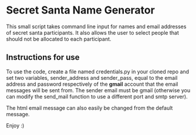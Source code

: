 # Secret Santa Name Generator

This small script takes command line input for names and email addresses of secret santa participants. It also allows the user to select people that should not be allocated to each participant.

## Instructions for use

To use the code, create a file named credentials.py in your cloned repo and set two variables, sender_address and sender_pass, equal to the email address and password respectively of the **gmail** account that the email messages will be sent from.
The sender email must be gmail (otherwise you can modify the send_mail function to use a different port and smtp server).

The html email message can also easily be changed from the default message.

Enjoy :)
